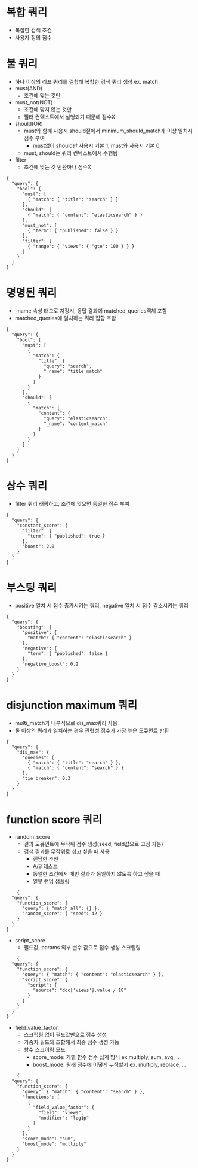 # 복합 쿼리
- 복잡한 검색 조건
- 사용자 정의 점수

  
# 불 쿼리
- 하나 이상의 리프 쿼리를 결합해 복합한 검색 쿼리 생성 ex. match
- must(AND)
  - 조건에 맞는 것만
- must_not(NOT)
  - 조건에 맞지 않는 것만
  - 필터 컨텍스트에서 실행되기 때문에 점수X
- should(OR)
  - must와 함꼐 사용시 should절에서 minimum_should_match개 이상 일치시 점수 부여
    - must없이 should만 사용시 기본 1, must와 사용시 기본 0
  - must, should는 쿼리 컨텍스트에서 수행됨
- filter
  - 조건에 맞는 것 반환하나 점수X
```
{
  "query": {
    "bool": {
      "must": [
        { "match": { "title": "search" } }
      ],
      "should": [
        { "match": { "content": "elasticsearch" } }
      ],
      "must_not": [
        { "term": { "published": false } }
      ],
      "filter": [
        { "range": { "views": { "gte": 100 } } }
      ]
    }
  }
}

```

# 명명된 쿼리
- _name 속성 태그로 지정시, 응답 결과에 matched_queries객체 포함
- matched_queries에 일치하는 쿼리 집합 포함
```
{
  "query": {
    "bool": {
      "must": [
        {
          "match": {
            "title": {
              "query": "search",
              "_name": "title_match"
            }
          }
        }
      ],
      "should": [
        {
          "match": {
            "content": {
              "query": "elasticsearch",
              "_name": "content_match"
            }
          }
        }
      ]
    }
  }
}
```

# 상수 쿼리
- filter 쿼리 래핑하고, 조건에 맞으면 동일한 점수 부여
```
{
  "query": {
    "constant_score": {
      "filter": {
        "term": { "published": true }
      },
      "boost": 2.0
    }
  }
}
```  

# 부스팅 쿼리
- positive 일치 시 점수 증가시키는 쿼리,  negative 일치 시 점수 감소시키는 쿼리
```
{
  "query": {
    "boosting": {
      "positive": {
        "match": { "content": "elasticsearch" }
      },
      "negative": {
        "term": { "published": false }
      },
      "negative_boost": 0.2
    }
  }
}
```

# disjunction maximum 쿼리
- multi_match가 내부적으로 dis_max쿼리 사용
- 둘 이상의 쿼리가 일치하는 경우 관련성 점수가 가장 높은 도큐먼트 반환
```
{
  "query": {
    "dis_max": {
      "queries": [
        { "match": { "title": "search" } },
        { "match": { "content": "search" } }
      ],
      "tie_breaker": 0.3
    }
  }
}
```

# function score 쿼리
- random_score
  - 결과 도큐먼트에 무작위 점수 생성(seed, field값으로 고정 가능)
  - 검색 결과를 무작위로 섞고 싶을 때 사용
    - 랜덤한 추천
    - A/B 테스트
    - 동일한 조건에서 매번 결과가 동일하지 않도록 하고 싶을 때
    - 일부 랜덤 샘플링  
```
    {
  "query": {
    "function_score": {
      "query": { "match_all": {} },
      "random_score": { "seed": 42 }
    }
  }
}
```
- script_score
  - 필드값, params 외부 변수 값으로 점수 생성 스크립팅
```
    {
  "query": {
    "function_score": {
      "query": { "match": { "content": "elasticsearch" } },
      "script_score": {
        "script": {
          "source": "doc['views'].value / 10"
        }
      }
    }
  }
}
```
- field_value_factor
  - 스크립팅 없이 필드값만으로 점수 생성
  - 가중치 필드와 조합해서 최종 점수 생성 가능
  - 함수 스코어링 모드
    - score_mode: 개별 함수 점수 집계 방식 ex.multiply, sum, avg, ...
    - boost_mode: 원래 점수에 어떻게 누적할지 ex. multiply, replace, ...
```
    {
  "query": {
    "function_score": {
      "query": { "match": { "content": "search" } },
      "functions": [
        {
          "field_value_factor": {
            "field": "views",
            "modifier": "log1p"
          }
        }
      ],
      "score_mode": "sum",
      "boost_mode": "multiply"
    }
  }
}
```
